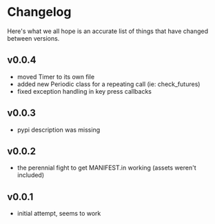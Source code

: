 # Changelog

Here's what we all hope is an accurate list of things that have changed
between versions.

## v0.0.4

* moved Timer to its own file
* added new Periodic class for a repeating call (ie: check_futures)
* fixed exception handling in key press callbacks

## v0.0.3

* pypi description was missing

## v0.0.2

* the perennial fight to get MANIFEST.in working (assets weren't included)

## v0.0.1

* initial attempt, seems to work
